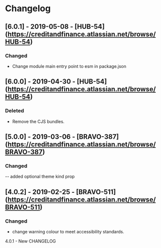 # Changelog

## [6.0.1] - 2019-05-08 - [HUB-54] (https://creditandfinance.atlassian.net/browse/HUB-54)
### Changed
- Change module main entry point to esm in package.json

## [6.0.0] - 2019-04-30 - [HUB-54] (https://creditandfinance.atlassian.net/browse/HUB-54)
 
### Deleted
- Remove the CJS bundles.

## [5.0.0] - 2019-03-06 - [BRAVO-387] (https://creditandfinance.atlassian.net/browse/BRAVO-387)

### Changed
-- added optional theme kind prop

## [4.0.2] - 2019-02-25 - [BRAVO-511] (https://creditandfinance.atlassian.net/browse/BRAVO-511)
 
### Changed
- change warning colour to meet accessibility standards.

4.0.1 - New CHANGELOG
